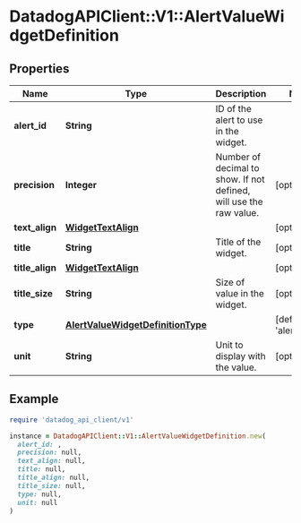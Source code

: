 # DatadogAPIClient::V1::AlertValueWidgetDefinition

## Properties

| Name            | Type                                                                    | Description                                                        | Notes                              |
| --------------- | ----------------------------------------------------------------------- | ------------------------------------------------------------------ | ---------------------------------- |
| **alert_id**    | **String**                                                              | ID of the alert to use in the widget.                              |                                    |
| **precision**   | **Integer**                                                             | Number of decimal to show. If not defined, will use the raw value. | [optional]                         |
| **text_align**  | [**WidgetTextAlign**](WidgetTextAlign.md)                               |                                                                    | [optional]                         |
| **title**       | **String**                                                              | Title of the widget.                                               | [optional]                         |
| **title_align** | [**WidgetTextAlign**](WidgetTextAlign.md)                               |                                                                    | [optional]                         |
| **title_size**  | **String**                                                              | Size of value in the widget.                                       | [optional]                         |
| **type**        | [**AlertValueWidgetDefinitionType**](AlertValueWidgetDefinitionType.md) |                                                                    | [default to &#39;alert_value&#39;] |
| **unit**        | **String**                                                              | Unit to display with the value.                                    | [optional]                         |

## Example

```ruby
require 'datadog_api_client/v1'

instance = DatadogAPIClient::V1::AlertValueWidgetDefinition.new(
  alert_id: ,
  precision: null,
  text_align: null,
  title: null,
  title_align: null,
  title_size: null,
  type: null,
  unit: null
)
```
